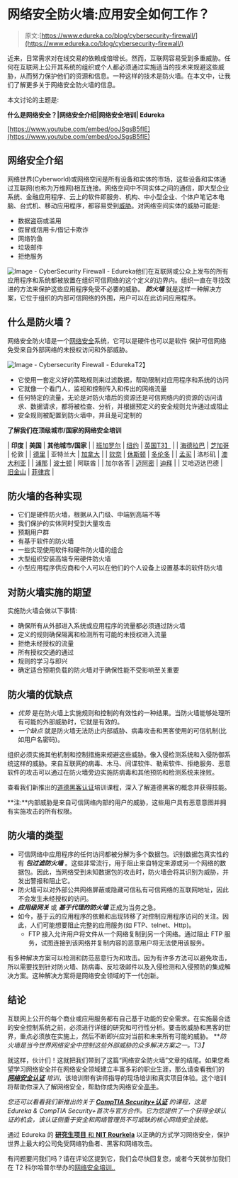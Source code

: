 # 网络安全防火墙:应用安全如何工作？

> 原文:[https://www.edureka.co/blog/cybersecurity-firewall/](https://www.edureka.co/blog/cybersecurity-firewall/)

近来，日常需求对在线交易的依赖成倍增长。然而，互联网容易受到多重威胁。任何在互联网上公开其系统的组织或个人都必须通过实施适当的技术来规避这些威胁，从而努力保护他们的资源和信息。一种这样的技术是防火墙。在本文中，让我们了解更多关于网络安全防火墙的信息。

本文讨论的主题是:

**什么是网络安全？|网络安全介绍|网络安全培训| Edureka**

[https://www.youtube.com/embed/ooJSgsB5fIE](https://www.youtube.com/embed/ooJSgsB5fIE)

## **网络安全介绍**

网络世界(Cyberworld)或网络空间是所有设备和实体的市场，这些设备和实体通过互联网(也称为万维网)相互连接。网络空间中不同实体之间的通信，即大型企业系统、金融应用程序、云上的软件即服务、机构、中小型企业、个体户笔记本电脑、台式机、移动应用程序，都容易受到[威胁](https://www.edureka.co/blog/ethical-hacking-tutorial/#Types-of-Threats)。对网络空间实体的威胁可能是:

*   数据盗窃或滥用
*   假冒或信用卡/借记卡欺诈
*   网络钓鱼
*   垃圾邮件
*   拒绝服务

![Image - CyberSecurity Firewall - Edureka](../Images/8f7865d9dc7597f46daad6275cb87860.png)他们在互联网或公众上发布的所有应用程序和系统都被放置在组织可信网络的这个定义的边界内。组织一直在寻找改进的方法来保护这些应用程序免受不必要的威胁。 ***防火墙*** 就是这样一种解决方案，它位于组织的内部可信网络的外围，用户可以在此访问应用程序。

## **什么是防火墙？**

网络安全防火墙是一个[网络安全](https://www.edureka.co/blog/what-is-network-security/)系统，它可以是硬件也可以是软件 保护可信网络免受来自外部网络的未授权访问和外部威胁。

![Image - Cybersecurity Firewall - Edureka](../Images/98c70f72cceb4c576772afd22ce65fd1.png)T2】

*   它使用一套定义好的策略规则来过滤数据，帮助限制对应用程序和系统的访问
*   它就像一个看门人，监视和控制传入和传出的网络流量
*   任何特定的流量，无论是对防火墙后的资源还是可信网络内的资源的访问请求、数据请求，都将被检查、分析，并根据预定义的安全规则允许通过或阻止
*   安全规则被配置到防火墙中，并且是可定制的

**了解我们在顶级城市/国家的网络安全培训**

| **印度** | **美国** | **其他城市/国家** |
| [班加罗尔](https://www.edureka.co/cybersecurity-certification-training-bangalore) | [纽约](https://www.edureka.co/cybersecurity-certification-training-new-york-city) | [英国T3】](https://www.edureka.co/cybersecurity-certification-training-uk) |
| [海德拉巴](https://www.edureka.co/cybersecurity-certification-training-hyderabad) | [芝加哥](https://www.edureka.co/cybersecurity-certification-training-chicago) | 伦敦 |
| [德里](https://www.edureka.co/cybersecurity-certification-training-delhi) | 亚特兰大 | [加拿大](https://www.edureka.co/cybersecurity-certification-training-canada) |
| [钦奈](https://www.edureka.co/cybersecurity-certification-training-chennai) | [休斯顿](https://www.edureka.co/cybersecurity-certification-training-houston) | [多伦多](https://www.edureka.co/cybersecurity-certification-training-toronto) |
| [孟买](https://www.edureka.co/cybersecurity-certification-training-mumbai) | 洛杉矶 | [澳大利亚](https://www.edureka.co/cybersecurity-certification-training-australia) |
| [浦那](https://www.edureka.co/cybersecurity-certification-training-pune) | [波士顿](https://www.edureka.co/cybersecurity-certification-training-boston) | 阿联酋 |
| 加尔各答 | [迈阿密](https://www.edureka.co/cybersecurity-certification-training-miami) | [迪拜](https://www.edureka.co/cybersecurity-certification-training-dubai) |
| 艾哈迈达巴德 | [旧金山](https://www.edureka.co/cybersecurity-certification-training-san-francisco) | [菲律宾](https://www.edureka.co/cybersecurity-certification-training-philippines) |

## **防火墙的各种实现**

*   它们是硬件防火墙，根据从入门级、中端到高端不等
*   我们保护的实体同时受到大量攻击
*   预期用户群
*   有基于软件的防火墙
*   一些实现使用软件和硬件防火墙的组合
*   大型组织安装高端专用硬件防火墙
*   小型应用程序供应商和个人可以在他们的个人设备上设置基本的软件防火墙

## **对防火墙实施的期望**

实施防火墙会做以下事情:

*   确保所有从外部进入系统或应用程序的流量都必须通过防火墙
*   定义的规则确保隔离和检测所有可能的未授权进入流量
*   拒绝未经授权的流量
*   所有授权交通的通过
*   规则的学习与即兴
*   确定适合预期负载的防火墙对于确保性能不受影响至关重要

## **防火墙的优缺点**

*   *优势* 是在防火墙上实施规则和控制的有效性的一种结果。当防火墙能够处理所有可能的外部威胁时，它就是有效的。
*   *一个缺点* 就是防火墙无法防止内部威胁、病毒攻击和黑客使用的可信机制(比如用户名密码)。

组织必须实施其他机制和控制措施来规避这些威胁。像入侵检测系统和入侵防御系统这样的威胁。来自互联网的病毒、木马、间谍软件、勒索软件、拒绝服务、恶意软件的攻击可以通过在防火墙旁边实施防病毒和其他预防和检测系统来挫败。

查看我们新推出的[道德黑客认证](https://www.edureka.co/ceh-ethical-hacking-certification-course)培训课程，深入了解道德黑客的概念并获得技能。

**注:**内部威胁是来自可信网络内部的用户的威胁，这些用户具有恶意意图并拥有实施攻击的所有权限。

## **防火墙的类型**

*   可信网络中应用程序的任何访问都被分解为多个数据包。识别数据包真实性的有 ***包过滤防火墙*** 。这些非常流行，用于阻止来自特定来源或另一个网络的数据包。因此，当网络受到未知数据包的攻击时，防火墙会将其识别为威胁，并发出警报和阻止它。
*   防火墙可以对外部公共网络屏蔽或隐藏可信私有可信网络的互联网地址，因此不会发生未经授权的访问。
*   ***应用级网关*** 或 ***基于代理的防火墙*** 正成为当务之急。
*   如今，基于云的应用程序的依赖和出现转移了对控制应用程序访问的关注。因此，人们可能想要阻止完整的应用服务(如 FTP、telnet、Http)。
    *   FTP 接入允许用户将文件从一个网络复制到另一个网络。通过阻止 FTP 服务，试图连接到该网络并复制内容的恶意用户将无法使用该服务。

有多种解决方案可以检测和防范恶意行为和攻击。因为有许多方法可以避免攻击，所以需要找到针对防火墙、防病毒、反垃圾邮件以及入侵检测和入侵预防的集成解决方案。这种解决方案将是网络安全领域的下一代创新。

## **结论**

互联网上公开的每个商业或应用服务都有自己基于功能的安全需求。在实施最合适的安全控制系统之前，必须进行详细的研究和可行性分析。要击败威胁和黑客的世界，重点必须放在实施上，然后不断即兴应对当前和未来所有可能的威胁。 ***防火墙是当今世界网络安全中控制这些外部威胁的众多解决方案之一。*T3】**

就这样，伙计们！这就把我们带到了这篇“网络安全防火墙”文章的结尾。如果您希望学习网络安全并在网络安全领域建立丰富多彩的职业生涯，那么请查看我们的 *[**网络安全认证**](https://www.edureka.co/cybersecurity-certification-training) 培训*，该培训带有讲师指导的现场培训和真实项目体验。这个培训将帮助你深入了解网络安全，帮助你成为网络安全[高手](https://www.edureka.co/masters-program/cybersecurity-training)。

*您还可以看看我们新推出的关于 [**CompTIA Security+认证**](https://www.edureka.co/comptia-security-plus-certification-training) 的课程，这是 Edureka & CompTIA Security+首次与官方合作。它为您提供了一个获得全球认证的机会，该认证侧重于安全和网络管理员不可或缺的核心网络安全技能。*

通过 Edureka 的 [**研究生项目** 和 **NIT Rourkela**](https://www.edureka.co/post-graduate/cybersecurity) 以正确的方式学习网络安全，保护世界上最大的公司免受网络钓鱼者、黑客和网络攻击。

有问题要问我们吗？请在评论区提到它，我们会尽快回复您，或者今天就参加我们在 T2 科尔哈普尔举办的[网络安全培训..](https://www.edureka.co/cybersecurity-certification-training-kolhapur)
